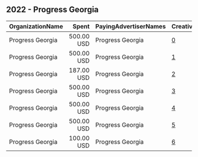 ## 2022 - Progress Georgia 
|OrganizationName|Spent|PayingAdvertiserNames|CreativeUrls|Impressions|Genders|AgeBrackets|CountryCodes|BillingAddresses|CandidateBallotInformation|
|:---|---:|:---|:---|---:|:---|:---|:---|:---|:---|
|Progress Georgia|500.00 USD|Progress Georgia|[0](https://www.snap.com/political-ads/asset/2a3a295b06db4c7eade15743390727b7d14205b6815f6cb1a31aa18fa8f5828c?mediaType=mp4)|74,206||18+|united states|US|SB 456|
|Progress Georgia|500.00 USD|Progress Georgia|[1](https://www.snap.com/political-ads/asset/9d564302f098fc4feca01f2b1cf5d6d45ea8d8720e59c36b8f219f0ec8b267a7?mediaType=mp4)|71,016||18+|united states|US|SB 456|
|Progress Georgia|187.00 USD|Progress Georgia|[2](https://www.snap.com/political-ads/asset/b8bd65cb0663a122b7c3c8980277069a6bce7d6432fa03b3d5af35c3b674ee0c?mediaType=mp4)|15,860||17-26|united states|US|NA|
|Progress Georgia|500.00 USD|Progress Georgia|[3](https://www.snap.com/political-ads/asset/9f53d50c23f0deaf9a40c0859e17ee46e29070bd319ee1ee2afb3311d50fa5e5?mediaType=mp4)|79,706||18+|united states|US|SB 456|
|Progress Georgia|500.00 USD|Progress Georgia|[4](https://www.snap.com/political-ads/asset/f27cf21aa76e423c1e7f8d81bdee93806b9b63a7634590d77967f2119c492d0f?mediaType=mp4)|135,816|||united states|US|Darlene Taylor|
|Progress Georgia|500.00 USD|Progress Georgia|[5](https://www.snap.com/political-ads/asset/f27cf21aa76e423c1e7f8d81bdee93806b9b63a7634590d77967f2119c492d0f?mediaType=mp4)|59,589||18+|united states|US|Darlene Taylor|
|Progress Georgia|100.00 USD|Progress Georgia|[6](https://www.snap.com/political-ads/asset/963d8b2fa02ee3eb4e5d8203f677580a3922b524aa8ca325023da3df0e3e67ba?mediaType=mp4)|24,769||17+|united states|US|Darlene Taylor|
